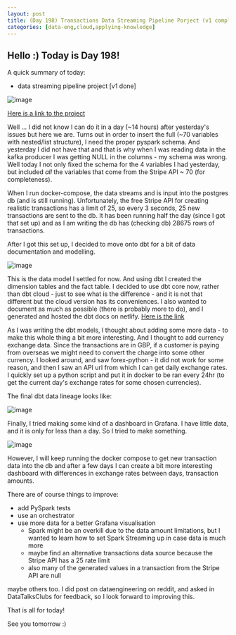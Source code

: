 ```yaml
---
layout: post
title: (Day 198) Transactions Data Streaming Pipeline Porject (v1 completed)
categories: [data-eng,cloud,applying-knowledge]
---
```


## Hello :) Today is Day 198!
A quick summary of today:
* data streaming pipeline project [v1 done]

![image](https://github.com/user-attachments/assets/243649ae-d0ab-4e56-a61f-5db942623229)

[Here is a link to the project](https://github.com/divakaivan/transaction-stream-data-pipeline)

Well ... I did not know I can do it in a day (~14 hours) after yesterday's issues but here we are.
Turns out in order to insert the full (~70 variables with nested/list structure), I need the proper pyspark schema. And yesterday I did not have that and that is why when I was reading data in the kafka producer I was getting NULL in the columns - my schema was wrong. Well today I not only fixed the schema for the 4 variables I had yesterday, but included *all* the variables that come from the Stripe API ~ 70 (for completeness). 

When I run docker-compose, the data streams and is input into the postgres db (and is still running). Unfortunately, the free Stripe API for creating realistic transactions has a limit of 25, so every 3 seconds, 25 new transactions are sent to the db. It has been running half the day (since I got that set up) and as I am writing the db has (checking db) 28675 rows of transactions. 

After I got this set up, I decided to move onto dbt for a bit of data documentation and modelling.

![image](https://github.com/user-attachments/assets/ea3b8368-a1bf-481f-a29c-b09c4886b8f4)

This is the data model I settled for now. And using dbt I created the dimension tables and the fact table. I decided to use dbt core now, rather than dbt cloud - just to see what is the difference - and it is not that different but the cloud version has its conveniences. I also wanted to document as much as possible (there is probably more to do), and I generated and hosted the dbt docs on netlify. [Here is the link](https://transaction-stream-data-docs.netlify.app/)

As I was writing the dbt models, I thought about adding some more data - to make this whole thing a bit more interesting. And I thought to add currency exchange data. Since the transactions are in GBP, if a customer is paying from overseas we might need to convert the charge into some other currency. I looked around, and saw forex-python - it did not work for some reason, and then I saw an API url from which I can get daily exchange rates. I quickly set up a python script and put it in docker to be ran every 24hr (to get the current day's exchange rates for some chosen currencies). 

The final dbt data lineage looks like:

![image](https://github.com/user-attachments/assets/58e52f84-8f1e-4128-895c-96a0f194c970)

Finally, I tried making some kind of a dashboard in Grafana. I have little data, and it is only for less than a day. So I tried to make something. 

![image](https://github.com/user-attachments/assets/079753be-12d8-4d71-86fb-cc54f99971a5)

However, I will keep running the docker compose to get new transaction data into the db and after a few days I can create a bit more interesting dashboard with differences in exchange rates between days, transaction amounts. 

There are of course things to improve:

* add PySpark tests
* use an orchestrator
* use more data for a better Grafana visualisation
  * Spark might be an overkill due to the data amount limitations, but I wanted to learn how to set Spark Streaming up in case data is much more
  * maybe find an alternative transactions data source because the Stripe API has a 25 rate limit
  * also many of the generated values in a transaction from the Stripe API are null

maybe others too. I did post on dataengineering on reddit, and asked in DataTalksClubs for feedback, so I look forward to improving this.


That is all for today!

See you tomorrow :)
